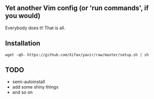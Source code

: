 Yet another Vim config (or 'run commands', if you would)
---

Everybody does it! That is all.

## Installation

    wget -qO- https://github.com/Xifax/yavir/raw/master/setup.sh | sh

## TODO

* semi-autoinstall
* add some shiny things
* and so on
